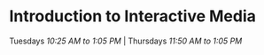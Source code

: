 # Introduction to Interactive Media

Tuesdays *10:25 AM to 1:05 PM* | Thursdays *11:50 AM to 1:05 PM*
